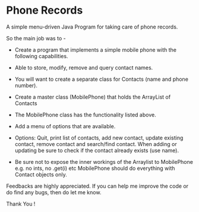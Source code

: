 # Phone Records

A simple menu-driven Java Program for taking care of phone records. 

So the main job was to - 

 * Create a program that implements a simple mobile phone with the following capabilities.
 
 * Able to store, modify, remove and query contact names.
 
 * You will want to create a separate class for Contacts (name and phone number).
 
 * Create a master class (MobilePhone) that holds the ArrayList of Contacts
 
 * The MobilePhone class has the functionality listed above.
 
 * Add a menu of options that are available.
 
 * Options:  Quit, print list of contacts, add new contact, update existing contact, remove contact and search/find contact.
             When adding or updating be sure to check if the contact already exists (use name).
     
 * Be sure not to expose the inner workings of the Arraylist to MobilePhone e.g. no ints, no .get(i) etc
     MobilePhone should do everything with Contact objects only.
     


Feedbacks are highly appreciated. If you can help me improve the code or do find any bugs, then do let me know.

Thank You !
